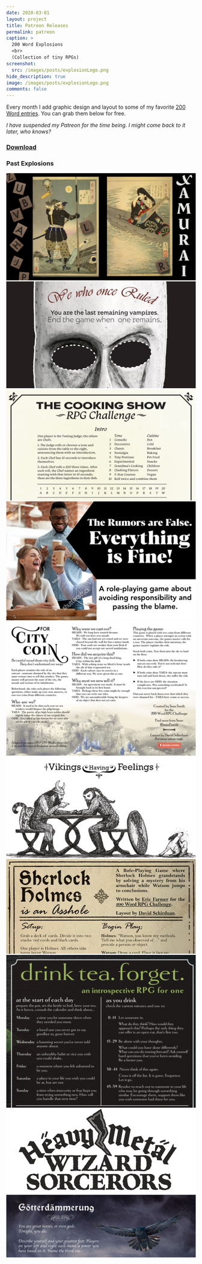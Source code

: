 ```yaml
---
date: 2020-03-01
layout: project
title: Patreon Releases
permalink: patreon
caption: >
  200 Word Explosions
  <br>
  (Collection of tiny RPGs)
screenshot:
  src: /images/posts/explosionLogo.png
hide_description: true
image: /images/posts/explosionLogo.png
comments: false
---
```


Every month I add graphic design and layout to some of my favorite [200 Word entries](https://200wordrpg.github.io/). You can grab them below for free.

_I have suspended my Patreon for the time being. I might come back to it later, who knows?_

<div class="row centerButtons">
  <div class="col-md-6 col-12">
    <a class="btn wyrd-btn" href="https://gum.co/FvZBy" target="_blank">
      <h3>Download</h3>
    </a>
  </div>
 </div>

### Past Explosions

<div class="row centerButtons">
  <div class="col-12">
<img class="prize" src="/images/explosions/xamurai.png"/>
</div>
  <div class="col-lg-6 col-12">
<img class="prize" src="/images/explosions/WeWhoOnceRuled.png"/>
</div>
  <div class="col-lg-6 col-12">
<img class="prize" src="/images/explosions/Cooking_Show.png"/>
</div>
  <div class="col-lg-6 col-12">
<img class="prize" src="/images/explosions/rumors.png"/>
  </div>
  <div class="col-lg-6 col-12">
<img class="prize" src="/images/explosions/ForCityCoin.png"/>
</div>
  <div class="col-lg-6 col-12">
<img class="prize" src="/images/explosions/Feelings.jpg"/>
</div>
  <div class="col-lg-6 col-12">
<img class="prize" src="/images/explosions/sherlock.png"/>
</div>
  <div class="col-lg-6 col-12">
<img class="prize" src="/images/explosions/Drink_Tea_Forget.png"/>
</div>
  <div class="col-lg-6 col-12">
<img class="prize" src="/images/explosions/wizards.png"/>
</div>
  <div class="col-12">
<img class="prize" src="/images/explosions/DeathBattle.png"/>
</div>
  </div>


